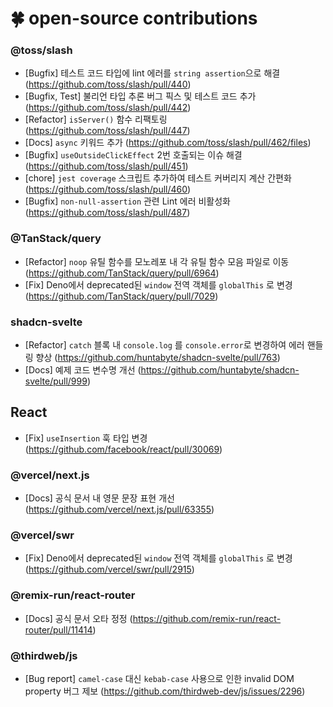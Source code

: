 # 🍀 open-source contributions


### **@toss/slash**
- [Bugfix] 테스트 코드 타입에 lint 에러를 `string assertion`으로 해결 (https://github.com/toss/slash/pull/440)
- [Bugfix, Test] 불리언 타입 추론 버그 픽스 및 테스트 코드 추가 (https://github.com/toss/slash/pull/442)
- [Refactor] `isServer()` 함수 리팩토링 (https://github.com/toss/slash/pull/447)
- [Docs] `async` 키워드 추가 (https://github.com/toss/slash/pull/462/files)
- [Bugfix] `useOutsideClickEffect` 2번 호출되는 이슈 해결 (https://github.com/toss/slash/pull/451)
- [chore] `jest coverage` 스크립트 추가하여 테스트 커버리지 계산 간편화 (https://github.com/toss/slash/pull/460)
- [Bugfix] `non-null-assertion` 관련 Lint 에러 비활성화 (https://github.com/toss/slash/pull/487)
  
### **@TanStack/query**
- [Refactor] `noop` 유틸 함수를 모노레포 내 각 유틸 함수 모음 파일로 이동 (https://github.com/TanStack/query/pull/6964)
- [Fix] Deno에서 deprecated된 `window` 전역 객체를 `globalThis` 로 변경 (https://github.com/TanStack/query/pull/7029)

### **shadcn-svelte**
- [Refactor] `catch` 블록 내 `console.log` 를 `console.error`로 변경하여 에러 핸들링 향상 (https://github.com/huntabyte/shadcn-svelte/pull/763)
- [Docs] 예제 코드 변수명 개선 (https://github.com/huntabyte/shadcn-svelte/pull/999)

## **React**
- [Fix] `useInsertion` 훅 타입 변경 (https://github.com/facebook/react/pull/30069)

### **@vercel/next.js**
- [Docs] 공식 문서 내 영문 문장 표현 개선 (https://github.com/vercel/next.js/pull/63355)

### **@vercel/swr**
- [Fix] Deno에서 deprecated된 `window` 전역 객체를 `globalThis` 로 변경 (https://github.com/vercel/swr/pull/2915)

### **@remix-run/react-router**
- [Docs] 공식 문서 오타 정정 (https://github.com/remix-run/react-router/pull/11414)

### **@thirdweb/js**
- [Bug report] `camel-case` 대신 `kebab-case` 사용으로 인한 invalid DOM property 버그 제보 (https://github.com/thirdweb-dev/js/issues/2296)
